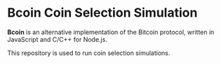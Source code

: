 # Bcoin Coin Selection Simulation

**Bcoin** is an alternative implementation of the Bitcoin protocol, written in
JavaScript and C/C++ for Node.js.

This repository is used to run coin selection simulations.
